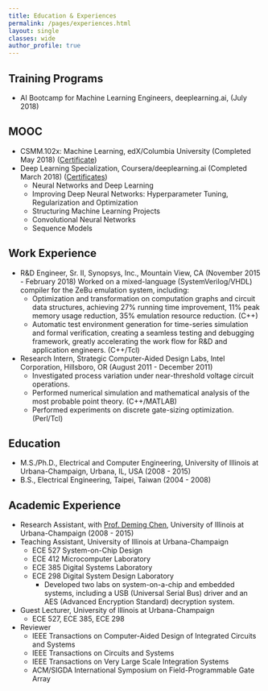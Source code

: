```yaml
---
title: Education & Experiences
permalink: /pages/experiences.html
layout: single
classes: wide
author_profile: true
---
```


## Training Programs
- AI Bootcamp for Machine Learning Engineers, deeplearning.ai, (July 2018)

## MOOC
- CSMM.102x: Machine Learning, edX/Columbia University (Completed May 2018) ([Certificate](https://courses.edx.org/certificates/f3fa5973d38f4ea792a6106cf46de430))
- Deep Learning Specialization, Coursera/deeplearning.ai (Completed March 2018) ([Certificates](https://www.coursera.org/account/accomplishments/specialization/EGQ8ZXRUN87M))
    - Neural Networks and Deep Learning
    - Improving Deep Neural Networks: Hyperparameter Tuning, Regularization and Optimization
    - Structuring Machine Learning Projects
    - Convolutional Neural Networks
    - Sequence Models

## Work Experience
- R&D Engineer, Sr. II, Synopsys, Inc., Mountain View, CA (November 2015 - February 2018)
    Worked on a mixed-language (SystemVerilog/VHDL) compiler for the ZeBu emulation system, including: 
    - Optimization and transformation on computation graphs and circuit data structures, achieving 27% running time improvement, 11% peak memory usage reduction, 35% emulation resource reduction. (C++)
    - Automatic test environment generation for time-series simulation and formal verification, creating a seamless testing and debugging framework, greatly accelerating the work flow for R&D and application engineers. (C++/Tcl)
- Research Intern, Strategic Computer-Aided Design Labs, Intel Corporation, Hillsboro, OR (August 2011 - December 2011)
    - Investigated process variation under near-threshold voltage circuit operations.
    - Performed numerical simulation and mathematical analysis of the most probable point theory. (C++/MATLAB)
    - Performed experiments on discrete gate-sizing optimization. (Perl/Tcl)

## Education
- M.S./Ph.D., Electrical and Computer Engineering, University of Illinois at Urbana-Champaign, Urbana, IL, USA (2008 - 2015)
- B.S., Electrical Engineering, Taipei, Taiwan (2004 - 2008)

## Academic Experience
- Research Assistant, with [Prof. Deming Chen](http://dchen.ece.illinois.edu/), University of Illinois at Urbana-Champaign (2008 - 2015)
- Teaching Assistant, University of Illinois at Urbana-Champaign
    - ECE 527 System-on-Chip Design
    - ECE 412 Microcomputer Laboratory
    - ECE 385 Digital Systems Laboratory
    - ECE 298 Digital System Design Laboratory
        - Developed two labs on system-on-a-chip and embedded systems, including a USB (Universal Serial Bus) driver and an AES (Advanced Encryption Standard) decryption system.
- Guest Lecturer, University of Illinois at Urbana-Champaign
    - ECE 527, ECE 385, ECE 298
- Reviewer
    - IEEE Transactions on Computer-Aided Design of Integrated Circuits and Systems
    - IEEE Transactions on Circuits and Systems
    - IEEE Transactions on Very Large Scale Integration Systems
    - ACM/SIGDA International Symposium on Field-Programmable Gate Array